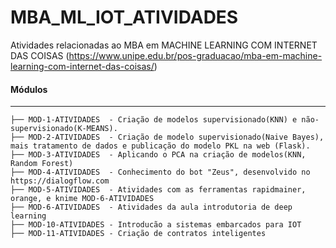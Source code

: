 # MBA_ML_IOT_ATIVIDADES

Atividades relacionadas ao MBA em MACHINE LEARNING COM INTERNET DAS COISAS (https://www.unipe.edu.br/pos-graduacao/mba-em-machine-learning-com-internet-das-coisas/)

#### Módulos

---

    ├── MOD-1-ATIVIDADES  - Criação de modelos supervisionado(KNN) e não-supervisionado(K-MEANS).
    ├── MOD-2-ATIVIDADES  - Criação de modelo supervisionado(Naive Bayes), mais tratamento de dados e publicação do modelo PKL na web (Flask).
    ├── MOD-3-ATIVIDADES  - Aplicando o PCA na criação de modelos(KNN, Random Forest)
    ├── MOD-4-ATIVIDADES  - Conhecimento do bot "Zeus", desenvolvido no https://dialogflow.com
    ├── MOD-5-ATIVIDADES  - Atividades com as ferramentas rapidmainer, orange, e knime MOD-6-ATIVIDADES
    ├── MOD-6-ATIVIDADES  - Atividades da aula introdutoria de deep learning
    ├── MOD-10-ATIVIDADES - Introducão a sistemas embarcados para IOT
    ├── MOD-11-ATIVIDADES - Criação de contratos inteligentes
